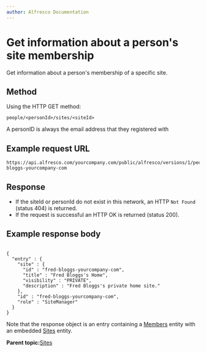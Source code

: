 ```yaml
---
author: Alfresco Documentation
---
```


# Get information about a person's site membership

Get information about a person's membership of a specific site.

## Method

Using the HTTP GET method:

```
people/<personId>/sites/<siteId>
```

A personID is always the email address that they registered with

## Example request URL

```
https://api.alfresco.com/yourcompany.com/public/alfresco/versions/1/people/fred.bloggs@yourcompany.com/sites/fred-bloggs-yourcompany-com
```

## Response

-   If the siteId or personId do not exist in this network, an HTTP `Not Found` \(status 404\) is returned.
-   If the request is successful an HTTP OK is returned \(status 200\).

## Example response body

```

{
  "entry" : {
    "site" : {
      "id" : "fred-bloggs-yourcompany-com",
      "title" : "Fred Bloggs's Home",
      "visibility" : "PRIVATE",
      "description" : "Fred Bloggs's private home site."
    },
    "id" : "fred-bloggs-yourcompany-com",
    "role" : "SiteManager"
  }
}
```

Note that the response object is an entry containing a [Members](pra-sites-members.md) entity with an embedded [Sites](pra-sites.md) entity.

**Parent topic:**[Sites](../../../pra/1/concepts/pra-people-sites.md)

